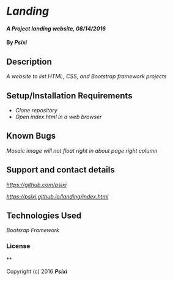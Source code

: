 # _Landing_

#### _A Project landing website, 08/14/2016_

#### By _**Psixi**_

## Description

_A website to list HTML, CSS, and Bootstrap framework projects_

## Setup/Installation Requirements

* _Clone repository_
* _Open index.html in a web browser_

## Known Bugs

_Mosaic image will not float right in about page right column_

## Support and contact details

_https://github.com/psixi_

_https://psixi.github.io/landing/index.html_

## Technologies Used

_Bootsrap Framework_

### License

**

Copyright (c) 2016 **_Psixi_**
